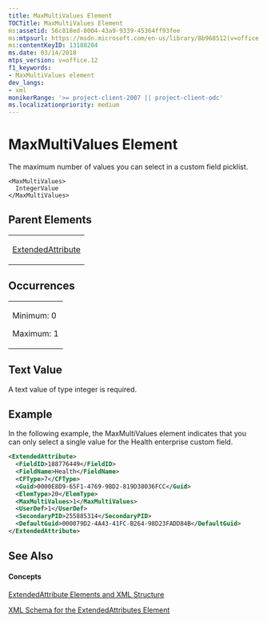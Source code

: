 ```yaml
---
title: MaxMultiValues Element
TOCTitle: MaxMultiValues Element
ms:assetid: 56c818ed-8004-43a9-9339-45364ff93fee
ms:mtpsurl: https://msdn.microsoft.com/en-us/library/Bb968512(v=office.12)
ms:contentKeyID: 13188204
ms.date: 03/14/2018
mtps_version: v=office.12
f1_keywords:
- MaxMultiValues element
dev_langs:
- xml
monikerRange: '>= project-client-2007 || project-client-odc'
ms.localizationpriority: medium
---
```


# MaxMultiValues Element




The maximum number of values you can select in a custom field picklist.

    <MaxMultiValues>
      IntegerValue
    </MaxMultiValues>

## Parent Elements

<table>
<colgroup>
<col style="width: 100%" />
</colgroup>
<tbody>
<tr class="odd">
<td><p><a href="extendedattribute-element.md">ExtendedAttribute</a></p></td>
</tr>
</tbody>
</table>

## Occurrences

<table>
<colgroup>
<col style="width: 100%" />
</colgroup>
<tbody>
<tr class="odd">
<td><p>Minimum: 0</p>
<p>Maximum: 1</p></td>
</tr>
</tbody>
</table>

## Text Value

A text value of type integer is required.

## Example

In the following example, the MaxMultiValues element indicates that you can only select a single value for the Health enterprise custom field.

``` xml
<ExtendedAttribute>
  <FieldID>188776449</FieldID>
  <FieldName>Health</FieldName>
  <CFType>7</CFType>
  <Guid>0000E8D9-65F1-4769-9BD2-819D38036FCC</Guid>
  <ElemType>20</ElemType>
  <MaxMultiValues>1</MaxMultiValues>
  <UserDef>1</UserDef>
  <SecondaryPID>255885314</SecondaryPID>
  <DefaultGuid>000079D2-4A43-41FC-B264-98D23FADD84B</DefaultGuid>
</ExtendedAttribute>
```

## See Also

#### Concepts

[ExtendedAttribute Elements and XML Structure](extendedattribute-elements-and-xml-structure.md)

[XML Schema for the ExtendedAttributes Element](xml-schema-for-the-extendedattributes-element.md)

